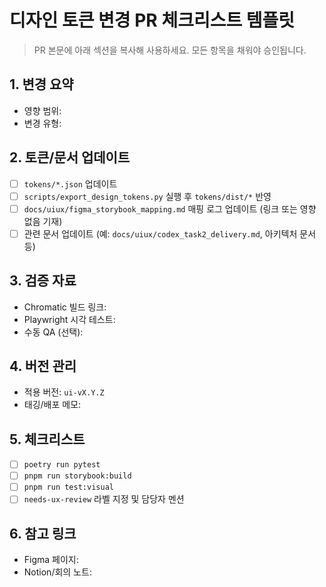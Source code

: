 # 디자인 토큰 변경 PR 체크리스트 템플릿

> PR 본문에 아래 섹션을 복사해 사용하세요. 모든 항목을 채워야 승인됩니다.

## 1. 변경 요약
- 영향 범위:
- 변경 유형: <!-- MAJOR / MINOR / PATCH -->

## 2. 토큰/문서 업데이트
- [ ] `tokens/*.json` 업데이트
- [ ] `scripts/export_design_tokens.py` 실행 후 `tokens/dist/*` 반영
- [ ] `docs/uiux/figma_storybook_mapping.md` 매핑 로그 업데이트 (링크 또는 영향 없음 기재)
- [ ] 관련 문서 업데이트 (예: `docs/uiux/codex_task2_delivery.md`, 아키텍처 문서 등)

## 3. 검증 자료
- Chromatic 빌드 링크: <!-- https://www.chromatic.com/build?appId=... -->
- Playwright 시각 테스트: <!-- 테스트 파일/로그 경로 또는 스크린샷 -->
- 수동 QA (선택): <!-- 기기/브라우저, 테스트 시나리오 요약 -->

## 4. 버전 관리
- 적용 버전: `ui-vX.Y.Z`
- 태깅/배포 메모:

## 5. 체크리스트
- [ ] `poetry run pytest`
- [ ] `pnpm run storybook:build`
- [ ] `pnpm run test:visual`
- [ ] `needs-ux-review` 라벨 지정 및 담당자 멘션

## 6. 참고 링크
- Figma 페이지: <!-- https://www.figma.com/file/... -->
- Notion/회의 노트: <!-- 필요 시 -->

